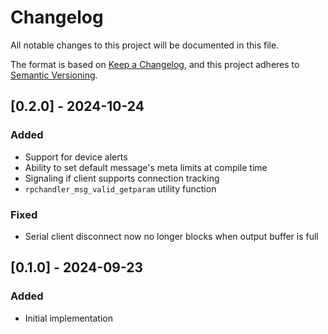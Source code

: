 # Changelog
All notable changes to this project will be documented in this file.

The format is based on [Keep a Changelog](https://keepachangelog.com/en/1.1.0/),
and this project adheres to [Semantic Versioning](https://semver.org/spec/v2.0.0.html).

## [0.2.0] - 2024-10-24
### Added
- Support for device alerts
- Ability to set default message's meta limits at compile time
- Signaling if client supports connection tracking
- `rpchandler_msg_valid_getparam` utility function

### Fixed
- Serial client disconnect now no longer blocks when output buffer is full


## [0.1.0] - 2024-09-23
### Added
- Initial implementation

